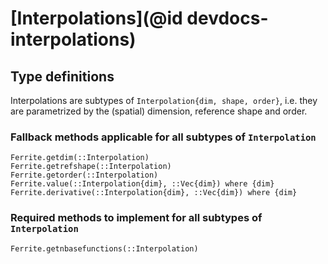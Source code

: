 # [Interpolations](@id devdocs-interpolations)

## Type definitions

Interpolations are subtypes of `Interpolation{dim, shape, order}`, i.e. they are
parametrized by the (spatial) dimension, reference shape and order.

### Fallback methods applicable for all subtypes of `Interpolation`

```@docs
Ferrite.getdim(::Interpolation)
Ferrite.getrefshape(::Interpolation)
Ferrite.getorder(::Interpolation)
Ferrite.value(::Interpolation{dim}, ::Vec{dim}) where {dim}
Ferrite.derivative(::Interpolation{dim}, ::Vec{dim}) where {dim}
```

### Required methods to implement for all subtypes of `Interpolation`

```@docs
Ferrite.getnbasefunctions(::Interpolation)
```
